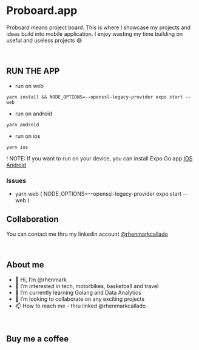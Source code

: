 # Proboard.app

Proboard means project board. This is where I showcase my projects and ideas build into mobile application. I enjoy wasting my time building on useful and useless projects 😅

<br/>

## RUN THE APP

- run on web

```:javascript
yarn install && NODE_OPTIONS=--openssl-legacy-provider expo start --web
```

- run on android

```
yarn android
```

- run on ios

```
yarn ios
```

! NOTE: If you want to run on your device, you can install Expo Go app [IOS](https://apps.apple.com/us/app/expo-go/id982107779) [Android](https://play.google.com/store/apps/details?id=host.exp.exponent&hl=en_SG&gl=US&pli=1)

### Issues

- yarn web ( NODE_OPTIONS=--openssl-legacy-provider expo start --web )

## Collaboration

You can contact me thru my linkedin account [@rhenmarkcallado](https://www.linkedin.com/in/rhenmarkcallado/)

<br/>

## About me

- 👋 Hi, I’m @rhenmark
- 👀 I’m interested in tech, motorbikes, basketball and travel
- 🌱 I’m currently learning Golang and Data Analytics
- 💞️ I’m looking to collaborate on any exciting projects
- 📫 How to reach me - thru linked @rhenmarkcallado

<br/>

## Buy me a coffee
